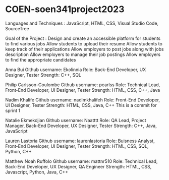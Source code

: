 # COEN-soen341project2023

Languages and Techniques : JavaScript, HTML, CSS, Visual Studio Code, SourceTree 

Goal of the Project : Design and create an accessible platform for students to find various jobs 
                      Allow students to upload their resume 
                      Allow students to keep track of their applications
                      Allow employers to post jobs along with jobs description
                      Allow employers to manage their job postings 
                      Allow employers to find the appropriate candidates
                      

Anna Bui
Github username: Ekolinnia
Role: Back-End Developer, UX Designer, Tester
Strength: C++, SQL

Philip Carlsson-Coulombe
Github username: pcarlss
Role: Technical Lead, Front-End Developer, UI Designer, Tester
Strength: HTML, CSS, C++, Java

Nadim Khalife
Github username: nadimkhalifeh
Role: Front-End Developer, UI Designer, Tester
Strength: HTML, CSS, Java, C++
This is a commit for sprint 1

Natalie Ekmekdjian
Github username: Naatttt
Role: QA Lead, Project Manager, Back-End Developer, UX Designer, Tester
Strength: C++, Java, JavaScript

Lauren Lastoria
Github username: laurenlastoria
Role: Buisness Analyst, Front-End Developer, UI Designer, Tester
Strength: HTML, CSS, SQL, Python, C++

Matthew Noah Ruffolo
Github username: mattnr510
Role: Technical Lead, Back-End Developer, UX Designer, QA Engineer
Strength: HTML, CSS, Javascript, Python, Java, C++

